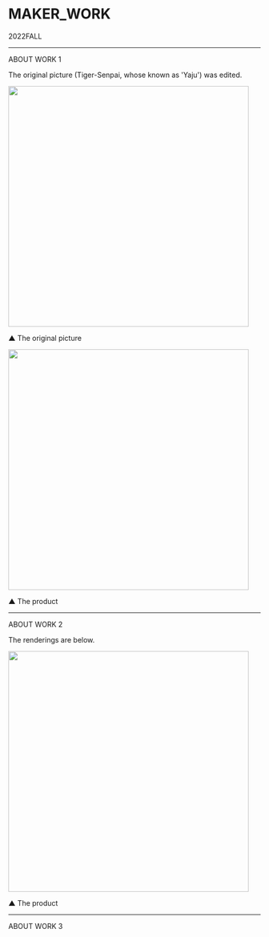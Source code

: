 # MAKER_WORK
2022FALL

********************

ABOUT WORK 1

The original picture (Tiger-Senpai, whose known as 'Yaju') was edited.

<img src="https://user-images.githubusercontent.com/72453752/209828856-e0a8d258-07fe-4e6f-96a9-7179d157074f.jpg" width="480px">

▲ The original picture

<img src="https://user-images.githubusercontent.com/72453752/209828720-aa8ea331-78a7-416e-aa65-22a77acfdc69.png" width="480px">

▲ The product

********************

ABOUT WORK 2

The renderings are below.

<img src="https://user-images.githubusercontent.com/72453752/209893549-c96e7143-2d74-46c2-87f8-7c40c9a4ded6.jpg" width="480px">

▲ The product

********************

ABOUT WORK 3

